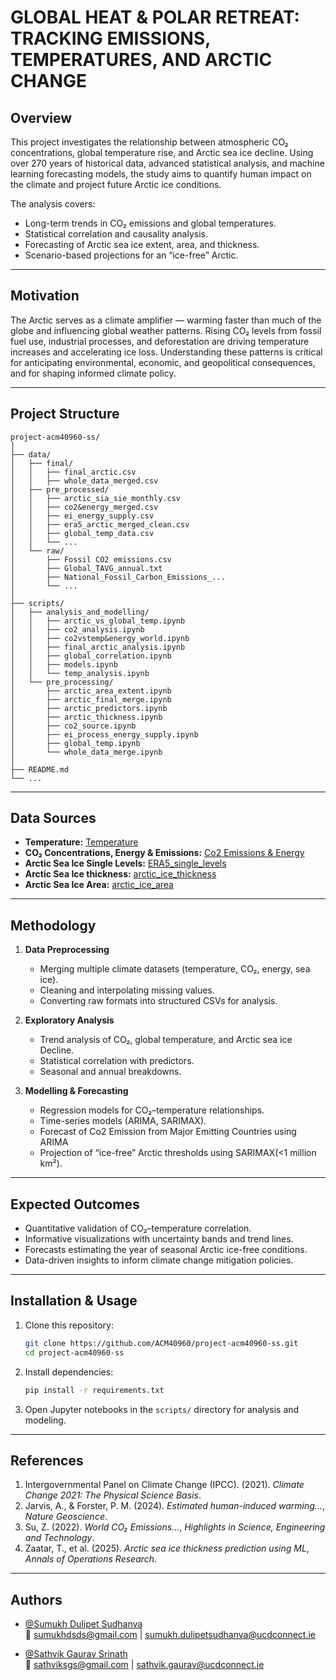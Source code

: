 # GLOBAL HEAT & POLAR RETREAT: TRACKING EMISSIONS, TEMPERATURES, AND ARCTIC CHANGE

## Overview

This project investigates the relationship between atmospheric CO₂ concentrations, global temperature rise, and Arctic sea ice decline. Using over 270 years of historical data, advanced statistical analysis, and machine learning forecasting models, the study aims to quantify human impact on the climate and project future Arctic ice conditions.

The analysis covers:

* Long-term trends in CO₂ emissions and global temperatures.
* Statistical correlation and causality analysis.
* Forecasting of Arctic sea ice extent, area, and thickness.
* Scenario-based projections for an “ice-free” Arctic.

---

## Motivation

The Arctic serves as a climate amplifier — warming faster than much of the globe and influencing global weather patterns. Rising CO₂ levels from fossil fuel use, industrial processes, and deforestation are driving temperature increases and accelerating ice loss.
Understanding these patterns is critical for anticipating environmental, economic, and geopolitical consequences, and for shaping informed climate policy.

---

## Project Structure

```
project-acm40960-ss/
│
├── data/
│   ├── final/
│   │   ├── final_arctic.csv
│   │   ├── whole_data_merged.csv
│   ├── pre_processed/
│   │   ├── arctic_sia_sie_monthly.csv
│   │   ├── co2&energy_merged.csv
│   │   ├── ei_energy_supply.csv
│   │   ├── era5_arctic_merged_clean.csv
│   │   ├── global_temp_data.csv
│   │   └── ...
│   └── raw/
│       ├── Fossil CO2 emissions.csv
│       ├── Global_TAVG_annual.txt
│       ├── National_Fossil_Carbon_Emissions_...
│       └── ...
│
├── scripts/
│   ├── analysis_and_modelling/
│   │   ├── arctic_vs_global_temp.ipynb
│   │   ├── co2_analysis.ipynb
│   │   ├── co2vstemp&energy_world.ipynb
│   │   ├── final_arctic_analysis.ipynb
│   │   ├── global_correlation.ipynb
│   │   ├── models.ipynb
│   │   └── temp_analysis.ipynb
│   └── pre_processing/
│       ├── arctic_area_extent.ipynb
│       ├── arctic_final_merge.ipynb
│       ├── arctic_predictors.ipynb
│       ├── arctic_thickness.ipynb
│       ├── co2_source.ipynb
│       ├── ei_process_energy_supply.ipynb
│       ├── global_temp.ipynb
│       └── whole_data_merge.ipynb
│
├── README.md
└── ...
```

---

## Data Sources

* **Temperature:** [Temperature](https://berkeleyearth.org/data/)
* **CO₂ Concentrations, Energy & Emissions:** [Co2 Emissions & Energy](https://globalcarbonbudgetdata.org/latest-data.html)
* **Arctic Sea Ice Single Levels:** [ERA5_single_levels](https://cds.climate.copernicus.eu/datasets/reanalysis-era5-single-levels-monthly-means?tab=overview)
* **Arctic Sea Ice thickness:** [arctic_ice_thickness](https://psc.apl.washington.edu/zhang/Global_seaice/data.html)
* **Arctic Sea Ice Area:** [arctic_ice_area](https://search.dataone.org/view/doi%3A10.18739%2FA2CC0TV9V#urn%3Auuid%3A2dffb930-b993-4a58-8d5a-b432f4de45c3)


---

## Methodology

1. **Data Preprocessing**

   * Merging multiple climate datasets (temperature, CO₂, energy, sea ice).
   * Cleaning and interpolating missing values.
   * Converting raw formats into structured CSVs for analysis.

2. **Exploratory Analysis**

   * Trend analysis of CO₂, global temperature, and Arctic sea ice Decline.
   * Statistical correlation with predictors.
   * Seasonal and annual breakdowns.

3. **Modelling & Forecasting**

   * Regression models for CO₂–temperature relationships.
   * Time-series models (ARIMA, SARIMAX).
   * Forecast of Co2 Emission from Major Emitting Countries using ARIMA
   * Projection of “ice-free” Arctic thresholds using SARIMAX(<1 million km²).

---

## Expected Outcomes

* Quantitative validation of CO₂–temperature correlation.
* Informative visualizations with uncertainty bands and trend lines.
* Forecasts estimating the year of seasonal Arctic ice-free conditions.
* Data-driven insights to inform climate change mitigation policies.

---

## Installation & Usage

1. Clone this repository:

   ```bash
   git clone https://github.com/ACM40960/project-acm40960-ss.git
   cd project-acm40960-ss
   ```
2. Install dependencies:

   ```bash
   pip install -r requirements.txt
   ```
3. Open Jupyter notebooks in the `scripts/` directory for analysis and modeling.

---

## References

1. Intergovernmental Panel on Climate Change (IPCC). (2021). *Climate Change 2021: The Physical Science Basis*.
2. Jarvis, A., & Forster, P. M. (2024). *Estimated human-induced warming...*, *Nature Geoscience*.
3. Su, Z. (2022). *World CO₂ Emissions...*, *Highlights in Science, Engineering and Technology*.
4. Zaatar, T., et al. (2025). *Arctic sea ice thickness prediction using ML*, *Annals of Operations Research*.

---

## Authors

- [@Sumukh Dulipet Sudhanva](https://github.com/Sumukh-ds)  
  📧 sumukhdsds@gmail.com | sumukh.dulipetsudhanva@ucdconnect.ie  

- [@Sathvik Gaurav Srinath](https://github.com/GS-Sathvik)  
  📧 sathviksgs@gmail.com | sathvik.gaurav@ucdconnect.ie  